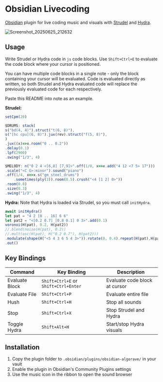 # Obsidian Livecoding

[Obsidian](https://obsidian.md/) plugin for live coding music and visuals with [Strudel](https://strudel.cc/workshop/getting-started/) and [Hydra](https://hydra.ojack.xyz/).


![Screenshot_20250625_212632](https://github.com/user-attachments/assets/210262db-2764-4c20-a612-04be315671b6)

## Usage

Write Strudel or Hydra code in `js` code blocks. Use `Shift+Ctrl+E` to evaluate the code block where your cursor is positioned. 

You can have multiple code blocks in a single note - only the block containing your cursor will be evaluated. Code is evaluated directly as written, so both Strudel and Hydra evaluated code will replace the previously evaluated code for each respectively.


Paste this README into note as an example.

**Strudel:**
```js
setCpm(20)

$DRUMS: stack(
s("bd(4, 4)").struct("t(6, 8)"),
s("[hc cpu](6, 8)").jux(rev).struct("f(5, 8)"),
)
.jux((x)=>x.room("0 .. 0.2"))
.delay(0.1)
.lpf(2900)
.swing("1/3", 4)

$MELODY: n("0 2 4 <[6,8] [7,9]>".off(1/8, x=>x.add("4 12 <7 5> 17")))
.scale("<C G>:minor").sound("piano")
.off(1/4, x=>x.s("gm_steel_drums")
	.sometimes(ply(3)).room(0.5).crush("<4 [1 2] 0>"))
.room(0.8)
.size(0.3)
.swing("1/3", 4)
```

**Hydra:**
Note that Hydra is loaded via Strudel, so you must call `initHydra`.

```js
await initHydra()
let pat = "4 2 [8 .. 16] 6 6"
let pat2 = "<[0.2 0.7] [0.8 0.1] 0 3>".add(0.1)
voronoi(H(pat), 0.2, H(pat2))
//.blend(noise(H(pat), 0.2))
//.mult(osc(H(pat), H("0.2 0.7"), H(pat2)))
.modulate(shape(H("<5 4 3 6 5 4 3>")).rotate(0, 0.4).repeat(H(pat),H(pat2)))
.out()
```


## Key Bindings

| Command | Key Binding | Description |
|---------|-------------|-------------|
| Evaluate Block | `Shift+Ctrl+E` or `Shift+Ctrl+Enter` | Evaluate code block at cursor |
| Evaluate File | `Shift+Ctrl+P` | Evaluate entire file |
| Hush | `Shift+Ctrl+H` | Stop all sounds |
| Stop | `Shift+Ctrl+X` | Stop Strudel and Hydra |
| Toggle Hydra | `Shift+Alt+H` | Start/stop Hydra visuals |

## Installation

1. Copy the plugin folder to `.obsidian/plugins/obsidian-algorave/` in your vault
2. Enable the plugin in Obsidian's Community Plugins settings
3. Use the music icon in the ribbon to open the sound browser

